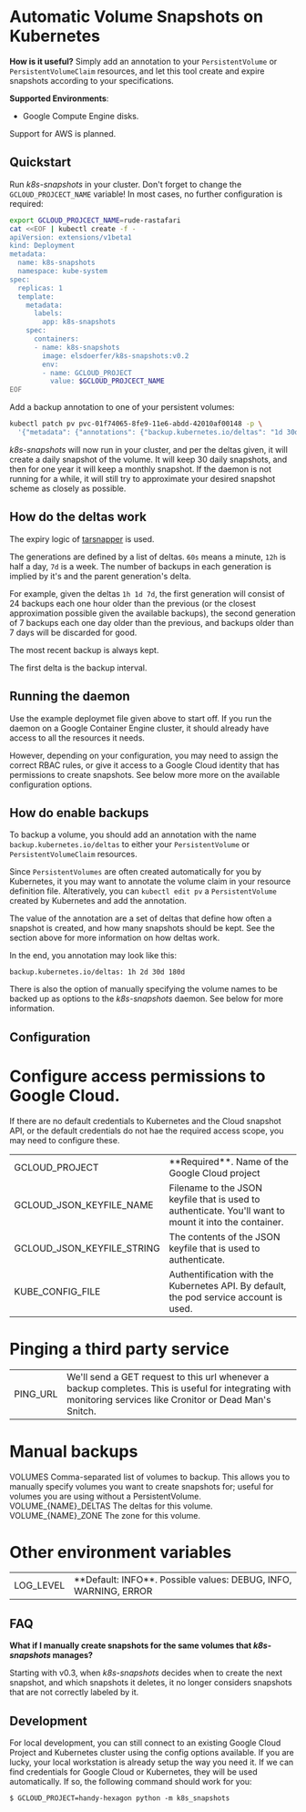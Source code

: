 Automatic Volume Snapshots on Kubernetes
========================================

**How is it useful?** Simply add an annotation to your `PersistentVolume` or
`PersistentVolumeClaim` resources, and let this tool create and expire snapshots
according to your specifications.


**Supported Environments**:

- Google Compute Engine disks.

Support for AWS is planned.


Quickstart
----------

Run *k8s-snapshots* in your cluster. Don't forget to change the
``GCLOUD_PROJCECT_NAME`` variable! In most cases, no further
configuration is required:

```bash
export GCLOUD_PROJCECT_NAME=rude-rastafari
cat <<EOF | kubectl create -f -
apiVersion: extensions/v1beta1
kind: Deployment
metadata:
  name: k8s-snapshots
  namespace: kube-system
spec:
  replicas: 1
  template:
    metadata:
      labels:
        app: k8s-snapshots
    spec:
      containers:
      - name: k8s-snapshots
        image: elsdoerfer/k8s-snapshots:v0.2
        env:
        - name: GCLOUD_PROJECT
          value: $GCLOUD_PROJCECT_NAME
EOF
```

Add a backup annotation to one of your persistent volumes:


```bash
kubectl patch pv pvc-01f74065-8fe9-11e6-abdd-42010af00148 -p \
  '{"metadata": {"annotations": {"backup.kubernetes.io/deltas": "1d 30d 360d"}}}'
```

*k8s-snapshots* will now run in your cluster, and per the deltas
given, it will create a daily snapshot of the volume. It will keep
30 daily snapshots, and then for one year it will keep a monthly
snapshot. If the daemon is not running for a while, it will still
try to approximate your desired snapshot scheme as closely as possible.


How do the deltas work
----------------------

The expiry logic of [tarsnapper](https://github.com/miracle2k/tarsnapper)
is used.

The generations are defined by a list of deltas. ``60s`` means a minute,
``12h`` is half a day, ``7d`` is a week. The number of backups in each
generation is implied by it's and the parent generation's delta.

For example, given the deltas ``1h 1d 7d``, the first generation will
consist of 24 backups each one hour older than the previous
(or the closest approximation possible given the available backups),
the second generation of 7 backups each one day older than the previous,
and backups older than 7 days will be discarded for good.

The most recent backup is always kept.

The first delta is the backup interval.


Running the daemon
------------------

Use the example deploymet file given above to start off. If you run
the daemon on a Google Container Engine cluster, it should already
have access to all the resources it needs.

However, depending on your configuration, you may need to assign the
correct RBAC rules, or give it access to a Google Cloud identity that
has permissions to create snapshots. See below more more on the
available configuration options.


How do enable backups
---------------------

To backup a volume, you should add an annotation with the name
``backup.kubernetes.io/deltas`` to either your `PersistentVolume` or
`PersistentVolumeClaim` resources.

Since ``PersistentVolumes`` are often created automatically for you
by Kubernetes, it you may want to annotate the volume claim in your
resource definition file. Alteratively, you can ``kubectl edit pv``
a ``PersistentVolume`` created by Kubernetes and add the annotation.

The value of the annotation are a set of deltas that define how often
a snapshot is created, and how many snapshots should be kept. See
the section above for more information on how deltas work.

In the end, you annotation may look like this:

```
backup.kubernetes.io/deltas: 1h 2d 30d 180d
```

There is also the option of manually specifying the volume names
to be backed up as options to the *k8s-snapshots* daemon. See below
for more information.


Configuration
-------------

# Configure access permissions to Google Cloud.

If there are no default credentials to Kubernetes and the Cloud
snapshot API, or the default credentials do not hae the required
access scope, you may need to configure these.

<table>
  <tr>
    <td>GCLOUD_PROJECT</td>
    <td>**Required**. Name of the Google Cloud project</td>
  </tr>
  <tr>
    <td>GCLOUD_JSON_KEYFILE_NAME</td>
    <td>
      Filename to the JSON keyfile that is used to authenticate.
      You'll want to mount it into the container.
    </td>
  </tr>
  <tr>
    <td>GCLOUD_JSON_KEYFILE_STRING</td>
    <td>
      The contents of the JSON keyfile that is used to authenticate.
    </td>
  </tr>
  <tr>
    <td>KUBE_CONFIG_FILE</td>
    <td>
      Authentification with the Kubernetes API. By default, the
      pod service account is used.
    </td>
  </tr>
</table>


# Pinging a third party service

<table>
  <tr>
    <td>PING_URL</td>
    <td>
      We'll send a GET request to this url whenever a backup completes.
      This is useful for integrating with monitoring services like
      Cronitor or Dead Man's Snitch.
    </td>
  </tr>
</table>


# Manual backups

<tr>
    <td>VOLUMES</td>
    <td>
      Comma-separated list of volumes to backup. This allows you to
      manually specify volumes you want to create snapshots for; useful
      for volumes you are using without a PersistentVolume.
    </td>
  </tr>
  <tr>
    <td>VOLUME_{NAME}_DELTAS</td>
    <td>
      The deltas for this volume.
    </td>
  </tr>
  <tr>
    <td>VOLUME_{NAME}_ZONE</td>
    <td>
      The zone for this volume.
    </td>
  </tr>


# Other environment variables

<table>
  <tr>
    <td>LOG_LEVEL</td>
    <td>**Default: INFO**. Possible values: DEBUG, INFO, WARNING, ERROR</td>
  </tr>
</table>


FAQ
----

**What if I manually create snapshots for the same volumes that
*k8s-snapshots* manages?**

Starting with v0.3, when *k8s-snapshots* decides when to create the
next snapshot, and which snapshots it deletes, it no longer considers
snapshots that are not correctly labeled by it.


Development
-----------

For local development, you can still connect to an existing Google
Cloud Project and Kubernetes cluster using the config options
available. If you are lucky, your local workstation is already setup
the way you need it. If we can find credentials for Google Cloud
or Kubernetes, they will be used automatically. If so, the following
command should work for you:

    $ GCLOUD_PROJECT=handy-hexagon python -m k8s_snapshots
